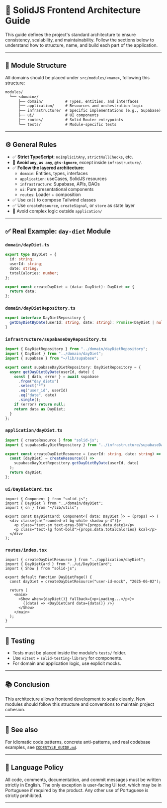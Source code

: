 # 🧭 SolidJS Frontend Architecture Guide

This guide defines the project's standard architecture to ensure consistency, scalability, and maintainability. Follow the sections below to understand how to structure, name, and build each part of the application.

---

## 📁 Module Structure

All domains should be placed under `src/modules/<name>`, following this structure:

```txt
modules/
  └── <domain>/
      ├── domain/          # Types, entities, and interfaces
      ├── application/     # Resources and orchestration logic
      ├── infrastructure/  # Specific implementations (e.g., Supabase)
      ├── ui/              # UI components
      ├── routes/          # Solid Router entrypoints
      └── tests/           # Module-specific tests
```

---

## ⚙️ General Rules

- ✅ **Strict TypeScript**: `noImplicitAny`, `strictNullChecks`, etc.
- 🚫 **Avoid `any`, `as any`, `@ts-ignore`**, except inside `infrastructure/`.
- ✅ **Follow the layered architecture**:
  - `domain`: Entities, types, interfaces
  - `application`: useCases, SolidJS resources
  - `infrastructure`: Supabase, APIs, DAOs
  - `ui`: Pure presentational components
  - `routes`: Loader + composition
- ✅ Use `cn()` to compose Tailwind classes
- ✅ Use `createResource`, `createSignal`, or `store` as state layer
- 🔁 Avoid complex logic outside `application/`

---

## ✅ Real Example: `day-diet` Module

### `domain/dayDiet.ts`

```ts
export type DayDiet = {
  id: string;
  userId: string;
  date: string;
  totalCalories: number;
};

export const createDayDiet = (data: DayDiet): DayDiet => {
  return data;
};
```

### `domain/dayDietRepository.ts`

```ts
export interface DayDietRepository {
  getDayDietByDate(userId: string, date: string): Promise<DayDiet | null>;
}
```

### `infrastructure/supabaseDayRepository.ts`

```ts
import { DayDietRepository } from "../domain/dayDietRepository";
import { DayDiet } from "../domain/dayDiet";
import { supabase } from "~/lib/supabase";

export const supabaseDayDietRepository: DayDietRepository = {
  async getDayDietByDate(userId, date) {
    const { data, error } = await supabase
      .from("day_diets")
      .select("*")
      .eq("user_id", userId)
      .eq("date", date)
      .single();
    if (error) return null;
    return data as DayDiet;
  }
};
```

### `application/dayDiet.ts`

```ts
import { createResource } from "solid-js";
import { supabaseDayDietRepository } from "../infrastructure/supabaseDayRepository";

export const createDayDietResource = (userId: string, date: string) => {
  const [dayDiet] = createResource(() =>
    supabaseDayDietRepository.getDayDietByDate(userId, date)
  );
  return dayDiet;
};
```

### `ui/DayDietCard.tsx`

```tsx
import { Component } from "solid-js";
import { DayDiet } from "../domain/dayDiet";
import { cn } from "~/lib/utils";

export const DayDietCard: Component<{ data: DayDiet }> = (props) => (
  <div class={cn("rounded-xl bg-white shadow p-4")}>
    <p class="text-sm text-gray-500">{props.data.date}</p>
    <p class="text-lg font-bold">{props.data.totalCalories} kcal</p>
  </div>
);
```

### `routes/index.tsx`

```tsx
import { createDayDietResource } from "../application/dayDiet";
import { DayDietCard } from "../ui/DayDietCard";
import { Show } from "solid-js";

export default function DayDietPage() {
  const dayDiet = createDayDietResource("user-id-mock", "2025-06-02");

  return (
    <main>
      <Show when={dayDiet()} fallback={<p>Loading...</p>}>
        {(data) => <DayDietCard data={data()} />}
      </Show>
    </main>
  );
}
```

---

## 🧪 Testing

- Tests must be placed inside the module's `tests/` folder.
- Use `vitest` + `solid-testing-library` for components.
- For domain and application logic, use explicit mocks.

---

## 📚 Conclusion

This architecture allows frontend development to scale cleanly. New modules should follow this structure and conventions to maintain project cohesion.

---

## 📖 See also

For idiomatic code patterns, concrete anti-patterns, and real codebase examples, see [`CODESTYLE_GUIDE.md`](./CODESTYLE_GUIDE.md).

---

## 🚫 Language Policy

All code, comments, documentation, and commit messages must be written strictly in English. The only exception is user-facing UI text, which may be in Portuguese if required by the product. Any other use of Portuguese is strictly prohibited.

---